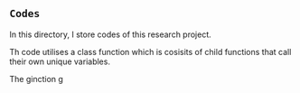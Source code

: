## `Codes`
In this directory, I store codes of this research project. 

Th code utilises a class function which is cosisits of child functions that 
call their own unique variables. 

The ginction g